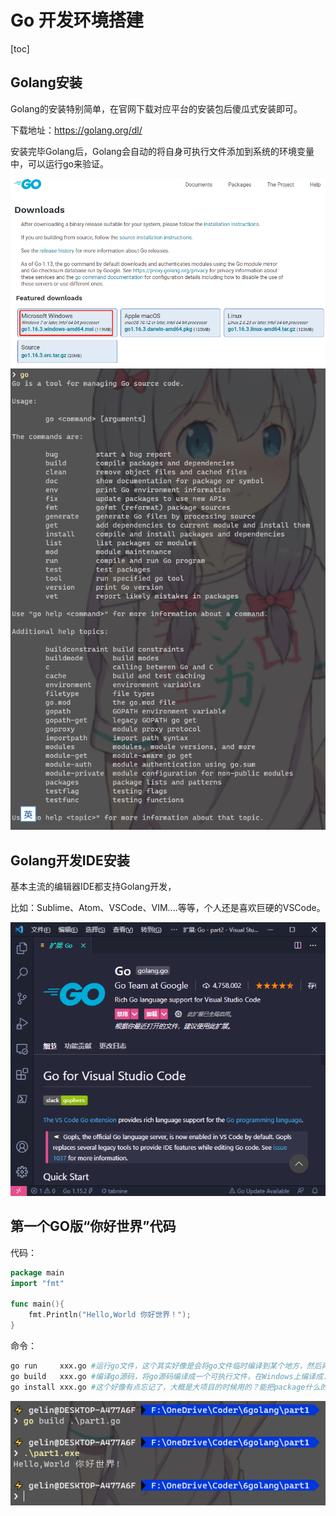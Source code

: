 # Go 开发环境搭建

[toc]

## Golang安装
Golang的安装特别简单，在官网下载对应平台的安装包后傻瓜式安装即可。

下载地址：https://golang.org/dl/

安装完毕Golang后，Golang会自动的将自身可执行文件添加到系统的环境变量中，可以运行go来验证。

![avatar](./assets/image-20210426164645934.png)  
![avatar](./assets/image-20210426165255549.png)  

## Golang开发IDE安装

基本主流的编辑器IDE都支持Golang开发，  

比如：Sublime、Atom、VSCode、VIM....等等，个人还是喜欢巨硬的VSCode。  

![avatar](./assets/image-20210426175149715.png)  

## 第一个GO版“你好世界”代码

代码：

```go
package main
import "fmt"

func main(){
    fmt.Println("Hello,World 你好世界！");
}
```


命令：

```bash
go run     xxx.go #运行go文件，这个其实好像是会将go文件临时编译到某个地方，然后再运行可执行程序，不像py真正的运行编译
go build   xxx.go #编译go源码，将go源码编译成一个可执行文件，在Windows上编译成.exe
go install xxx.go #这个好像有点忘记了，大概是大项目的时候用的？能把package什么的都包含进去编译？
```
![avatar](./assets/image-20210426180014710.png)  

